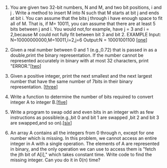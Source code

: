 1.  You are given two 32-bit numbers, N and M, and two bit positions, i and j .
Write a method to insert M into N such that M starts at bit j and ends at bit i. 
You can assume that the bits j through i have enough space to fit all of M. 
That is, if M= 10011, you can assume that there are at least 5 bits between j and i. 
You would not,for example, have j = 3 and i = 2,because M could not fully fit between bit 3 and bit 2.
EXAMPLE
Input: N=10000000000,M=10011,i=2,j=6 Output:N = 10001001100 [[one][101]]

2.  Given a real number between 0 and 1 (e.g.,0.72) that is passed in as a double,print the binary representation.
If the number cannot be represented accurately in binary with at most 32 characters, print "ERROR."[[two][102]]

3.  Given a positive integer, print the next smallest and the next largest number that have the same number of 7bits in their binary representation. [[three][103]]

5.  Write a function to determine the number of bits required to convert integer A to integer B.[[five][105]]

6.  Write a program to swap odd and even bits in an integer with as few instructions as possible(e.g.,bit 0 and bit 1 are swapped ,bit 2 and bit 3 are swapped,and so on).[[six][106]]

7.  An array A contains all the integers from 0 through n, except for one number which is missing.
In this problem, we cannot access an entire integer in A with a single operation. 
The elements of A are represented in binary, and the only operation we can use to access them is "fetch the jth bit of A[i]," which takes constant time.
Write code to find the missing integer. Can you do it in 0(n) time?

[101]:https://github.com/inadram/CrackingCode/tree/master/src/main/ConceptsAndAlgorithms/BitManipulation/One
[102]:https://github.com/inadram/CrackingCode/tree/master/src/main/ConceptsAndAlgorithms/BitManipulation/Two
[103]:https://github.com/inadram/CrackingCode/tree/master/src/main/ConceptsAndAlgorithms/BitManipulation/Three
[105]:https://github.com/inadram/CrackingCode/tree/master/src/main/ConceptsAndAlgorithms/BitManipulation/Five
[106]:https://github.com/inadram/CrackingCode/tree/master/src/main/ConceptsAndAlgorithms/BitManipulation/Six
[107]:https://github.com/inadram/CrackingCode/tree/master/src/main/ConceptsAndAlgorithms/BitManipulation/Seven